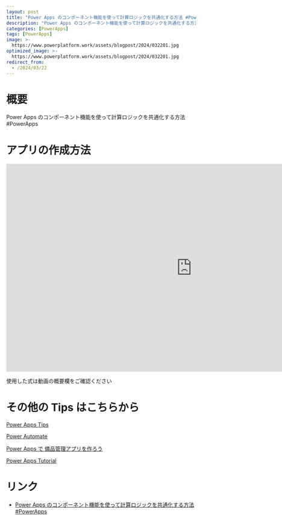 ```yaml
---
layout: post
title: "Power Apps のコンポーネント機能を使って計算ロジックを共通化する方法 #PowerApps"
description: "Power Apps のコンポーネント機能を使って計算ロジックを共通化する方法 #PowerAppsを動画で分かりやすく解説"
categories: [PowerApps]
tags: [PowerApps]
image: >-
  https://www.powerplatform.work/assets/blogpost/2024/032201.jpg
optimized_image: >-
  https://www.powerplatform.work/assets/blogpost/2024/032201.jpg
redirect_from:
  - /2024/03/22
---
```



#  概要

Power Apps のコンポーネント機能を使って計算ロジックを共通化する方法 #PowerApps


# アプリの作成方法

<iframe width="983" height="553" src="https://www.youtube.com/embed/aNhYRsPKGxc" title="YouTube video player" frameborder="0" allow="accelerometer; autoplay; clipboard-write; encrypted-media; gyroscope; picture-in-picture" allowfullscreen></iframe>


使用した式は動画の概要欄をご確認ください


# その他の Tips はこちらから

[Power Apps Tips](https://www.youtube.com/watch?v=VrAQf3JQ7yM&list=PLVhFi1fb3DqakSLVMn22DDcySXh9jtzi- )


[Power Automate](https://www.youtube.com/watch?v=-YnJYT0ASEM&list=PLVhFi1fb3Dqbzic6GieqnLFgD3aTj-eHA)


[Power Apps で 備品管理アプリを作ろう](https://www.youtube.com/playlist?list=PLVhFi1fb3DqZM3HKb8Hea6XEL96990Fyn)


[Power Apps Tutorial](https://www.youtube.com/playlist?list=PLVhFi1fb3DqalxpL974VvAJvV4iWoSbe_)


# リンク


- [Power Apps のコンポーネント機能を使って計算ロジックを共通化する方法 #PowerApps](https://www.youtube.com/watch?v=aNhYRsPKGxc)

